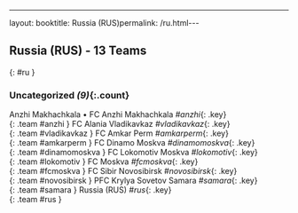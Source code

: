 ---
layout: booktitle: Russia (RUS)permalink: /ru.html---

## Russia (RUS) - 13 Teams
{: #ru }









### Uncategorized _(9)_{:.count}

Anzhi Makhachkala • FC Anzhi Makhachkala   _#anzhi_{: .key} <br>
{: .team #anzhi }
FC Alania Vladikavkaz   _#vladikavkaz_{: .key} <br>
{: .team #vladikavkaz }
FC Amkar Perm   _#amkarperm_{: .key} <br>
{: .team #amkarperm }
FC Dinamo Moskva   _#dinamomoskva_{: .key} <br>
{: .team #dinamomoskva }
FC Lokomotiv Moskva   _#lokomotiv_{: .key} <br>
{: .team #lokomotiv }
FC Moskva   _#fcmoskva_{: .key} <br>
{: .team #fcmoskva }
FC Sibir Novosibirsk   _#novosibirsk_{: .key} <br>
{: .team #novosibirsk }
PFC Krylya Sovetov Samara   _#samara_{: .key} <br>
{: .team #samara }
Russia  (RUS)  _#rus_{: .key} <br>
{: .team #rus }


 
